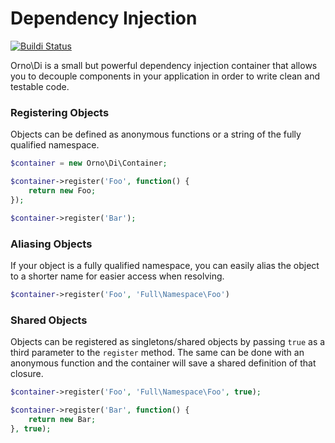 # Dependency Injection

[![Buildi Status](https://travis-ci.org/orno/di.png?branch=master)](https://travis-ci.org/orno/di)

Orno\Di is a small but powerful dependency injection container that allows you to decouple components in your application in order to write clean and testable code.

### Registering Objects

Objects can be defined as anonymous functions or a string of the fully qualified namespace.

```php
$container = new Orno\Di\Container;

$container->register('Foo', function() {
    return new Foo;
});

$container->register('Bar');
```

### Aliasing Objects

If your object is a fully qualified namespace, you can easily alias the object to a shorter name for easier access when resolving.

```php
$container->register('Foo', 'Full\Namespace\Foo')
```

### Shared Objects

Objects can be registered as singletons/shared objects by passing `true` as a third parameter to the `register` method. The same can be done with an anonymous function and the container will save a shared definition of that closure.

```php
$container->register('Foo', 'Full\Namespace\Foo', true);

$container->register('Bar', function() {
    return new Bar;
}, true);
```


